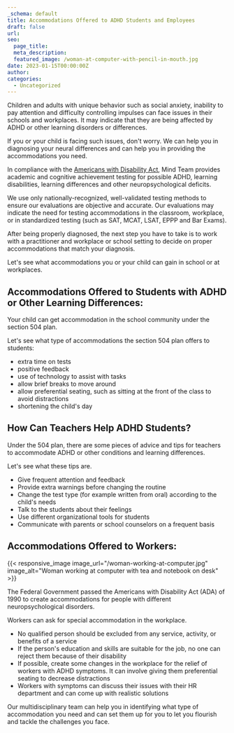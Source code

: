 ```yaml
---
_schema: default
title: Accommodations Offered to ADHD Students and Employees
draft: false
url:
seo:
  page_title:
  meta_description:
  featured_image: /woman-at-computer-with-pencil-in-mouth.jpg
date: 2023-01-15T00:00:00Z
author:
categories:
  - Uncategorized
---
```

Children and adults with unique behavior such as social anxiety, inability to pay attention and difficulty controlling impulses can face issues in their schools and workplaces. It may indicate that they are being affected by ADHD or other learning disorders or differences.

If you or your child is facing such issues, don't worry. We can help you in diagnosing your neural differences and can help you in providing the accommodations you need.

In compliance with the [Americans with Disability Act](https://adata.org/factsheet/ADA-overview), Mind Team provides academic and cognitive achievement testing for possible ADHD, learning disabilities, learning differences and other neuropsychological deficits.

We use only nationally-recognized, well-validated testing methods to ensure our evaluations are objective and accurate. Our evaluations may indicate the need for testing accommodations in the classroom, workplace, or in standardized testing (such as SAT, MCAT, LSAT, EPPP and Bar Exams).

After being properly diagnosed, the next step you have to take is to work with a practitioner and workplace or school setting to decide on proper accommodations that match your diagnosis.

Let's see what accommodations you or your child can gain in school or at workplaces.

## Accommodations Offered to Students with ADHD or Other Learning Differences:

Your child can get accommodation in the school community under the section 504 plan.

Let's see what type of accommodations the section 504 plan offers to students:

* extra time on tests
* positive feedback
* use of technology to assist with tasks
* allow brief breaks to move around
* allow preferential seating, such as sitting at the front of the class to avoid distractions
* shortening the child's day

## How Can Teachers Help ADHD Students?

Under the 504 plan, there are some pieces of advice and tips for teachers to accommodate ADHD or other conditions and learning differences.

Let's see what these tips are.

* Give frequent attention and feedback
* Provide extra warnings before changing the routine
* Change the test type (for example written from oral) according to the child's needs
* Talk to the students about their feelings
* Use different organizational tools for students
* Communicate with parents or school counselors on a frequent basis

## Accommodations Offered to Workers:

{{< responsive_image image_url="/woman-working-at-computer.jpg" image_alt="Woman working at computer with tea and notebook on desk" >}}

The Federal Government passed the Americans with Disability Act (ADA) of 1990 to create accommodations for people with different neuropsychological disorders.

Workers can ask for special accommodation in the workplace.

* No qualified person should be excluded from any service, activity, or benefits of a service
* If the person's education and skills are suitable for the job, no one can reject them because of their disability
* If possible, create some changes in the workplace for the relief of workers with ADHD symptoms. It can involve giving them preferential seating to decrease distractions
* Workers with symptoms can discuss their issues with their HR department and can come up with realistic solutions

Our multidisciplinary team can help you in identifying what type of accommodation you need and can set them up for you to let you flourish and tackle the challenges you face.